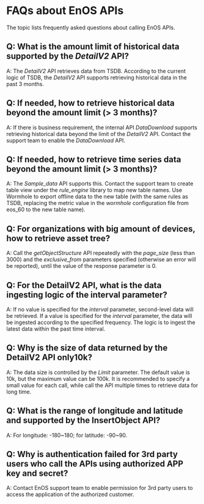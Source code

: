 # FAQs about EnOS APIs

The topic lists frequently asked questions about calling EnOS APIs.

## Q: What is the amount limit of historical data supported by the *DetailV2* API?

A: The *DetailV2* API retrieves data from TSDB. According to the current logic of TSDB, the *DetailV2* API supports retrieving historical data in the past 3 months.



## Q: If needed, how to retrieve historical data beyond the amount limit (> 3 months)?

A: If there is business requirement, the internal API *DataDownload* supports retrieving historical data beyond the limit of the *DetailV2* API. Contact the support team to enable the *DataDownload* API.



## Q: If needed, how to retrieve time series data beyond the amount limit (> 3 months)?

A: The *Sample_data* API supports this. Contact the support team to create table view under the *rule_engine* library to map new table names. Use Wormhole to export offline data to the new table (with the same rules as TSDB, replacing the metric value in the *wormhole* configuration file from eos_60 to the new table name).



## Q: For organizations with big amount of devices, how to retrieve asset tree?

A: Call the *getObjectStructure* API repeatedly with the *page_size* (less than 3000) and the *exclusive_from* parameters specified  (otherwise an error will be reported), until the value of the response parameter is 0.



## Q: For the DetailV2 API, what is the data ingesting logic of the interval parameter?

A: If no value is specified for the *interval* parameter, second-level data will be retrieved. If a value is specified for the *interval* parameter, the data will be ingested according to the specified frequency. The logic is to ingest the latest data within the past time interval. 



## Q: Why is the size of data returned by the DetailV2 API only10k?

A: The data size is controlled by the *Limit* parameter. The default value is 10k, but the maximum value can be 100k.  It is recommended to specify a small value for each call, while call the API multiple times to retrieve data for long time. 



## Q: What is the range of longitude and latitude and  supported by the InsertObject API?

A: For longitude: -180~180; for latitude: -90~90.



## Q: Why is authentication failed for 3rd party users who call the APIs using authorized APP key and secret?

A: Contact EnOS support team to enable permission for 3rd party users to access the application of the authorized customer.